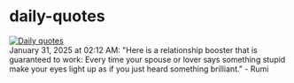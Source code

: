 # daily-quotes
[![Daily quotes](https://github.com/ceepu8/daily-quotes/actions/workflows/daily-quote.yml/badge.svg)](https://github.com/ceepu8/daily-quotes/actions/workflows/daily-quote.yml)<br/>
January 31, 2025 at 02:12 AM: "Here is a relationship booster that is guaranteed to work: Every time your spouse or lover says something stupid make your eyes light up as if you just heard something brilliant." - Rumi
